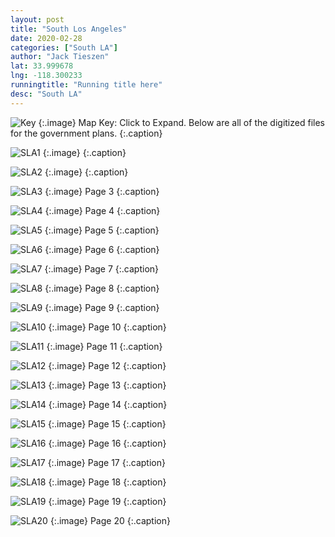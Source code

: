 ```yaml
---
layout: post
title: "South Los Angeles"
date: 2020-02-28
categories: ["South LA"]
author: "Jack Tieszen"
lat: 33.999678
lng: -118.300233
runningtitle: "Running title here"
desc: "South LA"
---
```


![Key](images/Key.jpg)
   {:.image}
Map Key: Click to Expand.
Below are all of the digitized files for the government plans.
   {:.caption}   


![SLA1](images/South_LA_Page_01.jpg)
   {:.image}
 {:.caption}
  
![SLA2](images//plan/South_LA_Page_02.jpg)
   {:.image}
 {:.caption}
  
![SLA3](images//plan/South_LA_Page_03.jpg)
   {:.image}
  Page 3 {:.caption}
  
   ![SLA4](images//plan/South_LA_Page_04.jpg)
   {:.image}
  Page 4 {:.caption}
  
   ![SLA5](images//plan/South_LA_Page_05.jpg)
   {:.image}
  Page 5 {:.caption}
  
   ![SLA6](images//plan/South_LA_Page_06.jpg)
   {:.image}
  Page 6 {:.caption}
  
   ![SLA7](images//plan/South_LA_Page_07.jpg)
   {:.image}
   Page 7 {:.caption}
   
   ![SLA8](images//plan/South_LA_Page_08.jpg)
   {:.image}
   Page 8 {:.caption}
   
   ![SLA9](images//plan/South_LA_Page_09.jpg)
   {:.image}
  Page 9 {:.caption}
  
   ![SLA10](images//plan/South_LA_Page_10.jpg)
   {:.image}
  Page 10 {:.caption}
  
   ![SLA11](images//plan/South_LA_Page_11.jpg)
   {:.image}
  Page 11 {:.caption}
  
   ![SLA12](images//plan/South_LA_Page_12.jpg)
   {:.image}
  Page 12 {:.caption}
  
   ![SLA13](images//plan/South_LA_Page_13.jpg)
   {:.image}
   Page 13 {:.caption}
   
   ![SLA14](images//plan/South_LA_Page_14.jpg)
   {:.image}
  Page 14 {:.caption}
  
   ![SLA15](images//plan/South_LA_Page_15.jpg)
   {:.image}
  Page 15 {:.caption}
  
   ![SLA16](images//plan/South_LA_Page_16.jpg)
   {:.image}
   Page 16 {:.caption}
   
   ![SLA17](images//plan/South_LA_Page_17.jpg)
   {:.image}
   Page 17 {:.caption}
   
   ![SLA18](images//plan/South_LA_Page_18.jpg)
   {:.image}
   Page 18 {:.caption}
   
   ![SLA19](images//plan/South_LA_Page_19.jpg)
   {:.image}
   Page 19 {:.caption}
   
   ![SLA20](images//plan/South_LA_Page_20.jpg)
   {:.image}
   Page 20 {:.caption}
   
